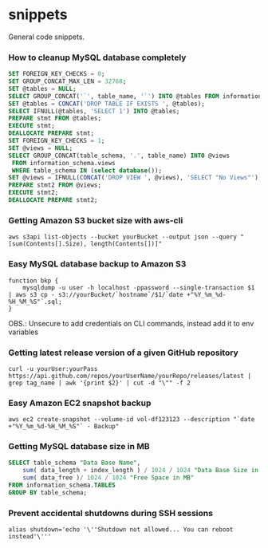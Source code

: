 # snippets
General code snippets.

### How to cleanup MySQL database completely

```sql
SET FOREIGN_KEY_CHECKS = 0;
SET GROUP_CONCAT_MAX_LEN = 32768;
SET @tables = NULL;
SELECT GROUP_CONCAT('`', table_name, '`') INTO @tables FROM information_schema.tables WHERE table_schema = (SELECT DATABASE());
SET @tables = CONCAT('DROP TABLE IF EXISTS ', @tables);
SELECT IFNULL(@tables, 'SELECT 1') INTO @tables;
PREPARE stmt FROM @tables;
EXECUTE stmt;
DEALLOCATE PREPARE stmt;
SET FOREIGN_KEY_CHECKS = 1;
SET @views = NULL;
SELECT GROUP_CONCAT(table_schema, '.', table_name) INTO @views
 FROM information_schema.views
 WHERE table_schema IN (select database());
SET @views = IFNULL(CONCAT('DROP VIEW ', @views), 'SELECT "No Views"');
PREPARE stmt2 FROM @views;
EXECUTE stmt2;
DEALLOCATE PREPARE stmt2;
```

### Getting Amazon S3 bucket size with aws-cli
```shell
aws s3api list-objects --bucket yourBucket --output json --query "[sum(Contents[].Size), length(Contents[])]"
```
### Easy MySQL database backup to Amazon S3
```shell
function bkp {
    mysqldump -u user -h localhost -ppassword --single-transaction $1 | aws s3 cp - s3://yourBucket/`hostname`/$1/`date +"%Y_%m_%d-%H_%M_%S"`.sql;
}
```
OBS.: Unsecure to add credentials on CLI commands, instead add it to env variables

### Getting latest release version of a given GitHub repository
```shell
curl -u yourUser:yourPass https://api.github.com/repos/yourUserName/yourRepo/releases/latest | grep tag_name | awk '{print $2}' | cut -d "\"" -f 2
```
### Easy Amazon EC2 snapshot backup
```shell
aws ec2 create-snapshot --volume-id vol-df123123 --description "`date +"%Y_%m_%d-%H_%M_%S"` - Backup"
```

### Getting MySQL database size in MB
```sql
SELECT table_schema "Data Base Name",
    sum( data_length + index_length ) / 1024 / 1024 "Data Base Size in MB",
    sum( data_free )/ 1024 / 1024 "Free Space in MB"
FROM information_schema.TABLES
GROUP BY table_schema;
```

### Prevent accidental shutdowns during SSH sessions
```shell
alias shutdown='echo '\''Shutdown not allowed... You can reboot instead'\'''
```
